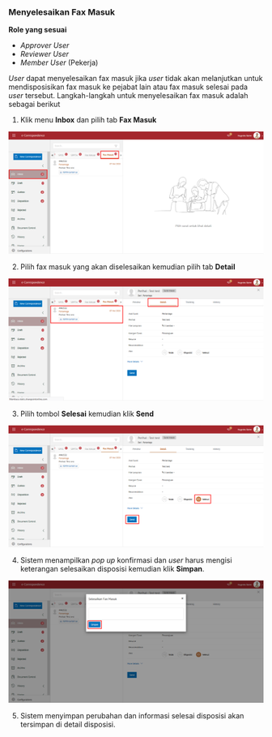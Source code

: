 ### **Menyelesaikan Fax Masuk**

**Role yang sesuai**

- *Approver User*
- *Reviewer User*
- *Member User* (Pekerja)

*User* dapat menyelesaikan fax masuk jika *user* tidak akan melanjutkan untuk mendisposisikan fax masuk ke pejabat lain atau fax masuk selesai pada *user* tersebut. Langkah-langkah untuk menyelesaikan fax masuk adalah sebagai berikut

1. Klik menu **Inbox** dan pilih tab **Fax Masuk**

![gambar](SC_FaxMasuk/FM19.png)

2. Pilih fax masuk yang akan diselesaikan kemudian pilih tab **Detail**

![gambar](SC_FaxMasuk/FM20.png)

3. Pilih tombol **Selesai** kemudian klik **Send**

![gambar](SC_FaxMasuk/FM21.png)

4. Sistem menampilkan *pop up* konfirmasi dan *user* harus mengisi keterangan selesaikan disposisi kemudian klik **Simpan**.

![gambar](SC_FaxMasuk/FM22.png)

5. Sistem menyimpan perubahan dan informasi selesai disposisi akan tersimpan di detail disposisi.

